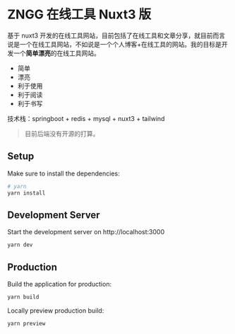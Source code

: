 # ZNGG 在线工具 Nuxt3 版

基于 nuxt3 开发的在线工具网站，目前包括了在线工具和文章分享，就目前而言说是一个在线工具网站，不如说是一个个人博客+在线工具的网站。我的目标是开发一个**简单漂亮**的在线工具网站。

- 简单
- 漂亮
- 利于使用
- 利于阅读
- 利于书写

技术栈：springboot + redis + mysql + nuxt3 + tailwind

> 目前后端没有开源的打算。

## Setup

Make sure to install the dependencies:

```bash
# yarn
yarn install
```

## Development Server

Start the development server on http://localhost:3000

```bash
yarn dev
```

## Production

Build the application for production:

```bash
yarn build
```

Locally preview production build:

```bash
yarn preview
```
